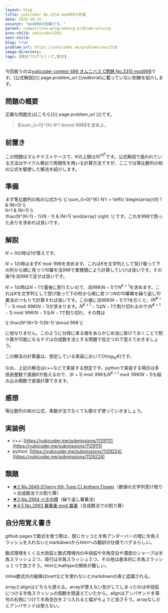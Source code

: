 ```yaml
---
layout: blog
title: yukicoder No.3310 mod998の別解
date: 2025-10-25
excerpt: "mod998の別解です。"
parent: competitive-programming-problem-solving
prev-child: yukicoder3283
next-child: 
blog: true
problem_url: https://yukicoder.me/problems/no/3310
image-directory: 
tags: [競技プログラミング,数学]
---
```


今回扱うのは<a href="{{ page.problem_url }}">yukicoder contest 486 オムニバス C問題 No.3310 mod998</a>です。[公式解説]({{ page.problem_url }}/editorial)に載っていない別解を紹介します。


## 問題の概要

正確な問題文は[こちら]({{ page.problem_url }})です。

> $\sum_{i=0}^{K} N^i \bmod 998$を求めよ。


## 前置き

この問題はマルチテストケースで、$K$の上限は$10^{10^5}$です。公式解説で扱われている方法はサイクル検出で周期性を用いる計算方法ですが、ここでは等比数列の和の公式を駆使した解法を紹介します。


## 準備

まず等比数列の和の公式から
\\[
\sum_{i=0}^{K} N^i = 
\left\\{
\begin{array}{ll}
1 & (N=0) \\\\\
K+1 & (N=1) \\\\\
\frac{N^{K+1} - 1}{N - 1} & (N>1)
\end{array}
\right.
\\]
です。これを$998$で割った余りを求めれば良いです。


## 解説

$N=0$の時は$1$が答えです。

$N=1$の時はまず$K \bmod 998$を求めます。これは$K$を文字列として受け取って下の桁から順に見つつ$10$冪を法$998$で累積積により計算していけば良いです。その後$1$を法$998$で足せば良いです。

$N>1$の時は$N-1$で最後に割りたいので、法$998(N-1)$で$N^{K+1}$を求めます。これは$K$を文字列として受け取って下の桁から順に見つつ$N$の$10$冪冪を繰り返し$10$乗法のつもりで計算すれば良いです。この値に法$998(N-1)$で$1$を引くと、$(N^{K+1}-1) \bmod 998(N-1)$が求まります。$N^{K+1}-1$は$N-1$で割り切れるので$(N^{K+1}-1) \bmod 998(N-1)$も$N-1$で割り切れ、その商は

\\[
\frac{N^{K+1}-1}{N-1} \bmod 998
\\]

に他なりません。このように分母に来る値をあらかじめ法に掛けておくことで割り算が可能になるテクは合成数を法とする問題で役立つので覚えておきましょう。

この解法の計算量は、想定している実装において$O(\log_{10} K)$です。

なお、上記の解法はc++などで実装する想定です。pythonで実装する場合は多倍長整数で直接$K$が扱えるので、$(K+1) \bmod 998$も$N^{K+1} \bmod 998(N-1)$も組み込み関数で直接計算できます。


## 感想

等比数列の和の公式、素数が法でなくても臆せず使っていきましょう。


## 実装例

- c++: [https://yukicoder.me/submissions/1129111](https://yukicoder.me/submissions/1129111)
- python: [https://yukicoder.me/submissions/1129224](https://yukicoder.me/submissions/1129224)


## 類題

- [★2 No.2649 [Cherry 6th Tune C] Anthem Flower](https://yukicoder.me/problems/no/2649)（数値の文字列受け取り＋合成数法での割り算）
- [★3 No.2994 べき内積](https://yukicoder.me/problems/no/2994)（繰り返し冪乗法）
- [★4.5 No.2993 冪乗乗 mod 冪乗](https://yukicoder.me/problems/no/2993)（合成数法での割り算）


## 自分用覚え書き

github pagesで数式を使う際は、閉じカッコと半角アンダーバーの間に半角スラッシュを入れないとmarkdownからhtmlへの翻訳の仕様でバグるらしい。

数式環境をくくる大括弧と数式環境内の中括弧や半角空白や濃度のシャープは半角スラッシュ２つ、改行は半角スラッシュ５つ、その他は基本的に半角スラッシュ１つで良さそう。htmlとmathjaxの関係が難しい。

inline数式内の縦棒はlvertなどを使わないとmarkdownの表と認識される。

arrayとalignはどちらも使える。arrayが使えない気がしてしまったのは中括弧につける半角スラッシュの個数を間違えていたから。alignはアンパサンドを等号の右側につけて半角空白を２つ入れると幅がちょうど良さそう。arrayなしだとアンパサンドは使えない。
